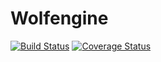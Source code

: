 # Wolfengine
[![Build Status](https://travis-ci.org/LebonNic/Wolfengine.svg?branch=master)](https://travis-ci.org/LebonNic/Wolfengine)
[![Coverage Status](https://coveralls.io/repos/github/LebonNic/Wolfengine/badge.svg?branch=master)](https://coveralls.io/github/LebonNic/Wolfengine?branch=master)